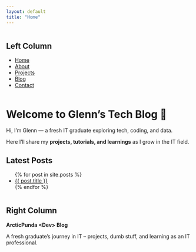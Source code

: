 ```yaml
---
layout: default
title: "Home"
---
```


<div class="column">
  <h2>Left Column</h2>
  <ul>
    <li><a href="#">Home</a></li>
    <li><a href="#">About</a></li>
    <li><a href="#">Projects</a></li>
    <li><a href="#">Blog</a></li>
    <li><a href="#">Contact</a></li>
  </ul>
</div>

<div class="column">
  <h1>Welcome to Glenn’s Tech Blog 👋</h1>
  <p>Hi, I’m Glenn — a fresh IT graduate exploring tech, coding, and data.</p>
  <p>Here I’ll share my <strong>projects, tutorials, and learnings</strong> as I grow in the IT field.</p>

  <h2>Latest Posts</h2>
  <ul>
    {% for post in site.posts %}
      <li><a href="{{ post.url | relative_url }}">{{ post.title }}</a></li>
    {% endfor %}
  </ul>
</div>

<div class="column">
  <h2>Right Column</h2>
  <p><strong>ArcticPunda &lt;Dev&gt; Blog</strong></p>
  <p>A fresh graduate’s journey in IT – projects, dumb stuff, and learning as an IT professional.</p>
</div>
